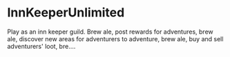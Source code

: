 # InnKeeperUnlimited
Play as an inn keeper guild. Brew ale, post rewards for adventures, brew ale, discover new areas for adventurers to adventure, brew ale, buy and sell adventurers' loot, bre....
